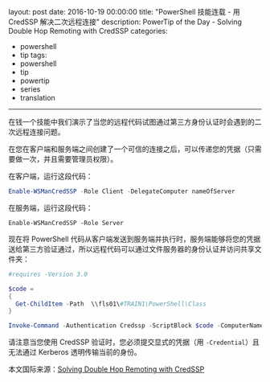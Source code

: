 ﻿layout: post
date: 2016-10-19 00:00:00
title: "PowerShell 技能连载 - 用 CredSSP 解决二次远程连接"
description: PowerTip of the Day - Solving Double Hop Remoting with CredSSP
categories:
- powershell
- tip
tags:
- powershell
- tip
- powertip
- series
- translation
---
在钱一个技能中我们演示了当您的远程代码试图通过第三方身份认证时会遇到的二次远程连接问题。

在您在客户端和服务端之间创建了一个可信的连接之后，可以传递您的凭据（只需要做一次，并且需要管理员权限）。

在客户端，运行这段代码：

```powershell
Enable-WSManCredSSP -Role Client -DelegateComputer nameOfServer
```

在服务端，运行这段代码：

```
Enable-WSManCredSSP -Role Server
```

现在将 PowerShell 代码从客户端发送到服务端并执行时，服务端能够将您的凭据送给第三方验证通过，所以远程代码可以通过文件服务器的身份认证并访问共享文件夹：

```powershell
#requires -Version 3.0

$code = 
{
  Get-ChildItem -Path  \\fls01\#TRAIN1\PowerShell\Class  
}

Invoke-Command -Authentication Credssp -ScriptBlock $code -ComputerName nameOfServer -Credential myCompany\myName
```

请注意当您使用 CredSSP 验证时，您必须提交显式的凭据（用 `-Credential`）且无法通过 Kerberos 透明传输当前的身份。

<!--more-->
本文国际来源：[Solving Double Hop Remoting with CredSSP](http://community.idera.com/powershell/powertips/b/tips/posts/solving-double-hop-remoting-with-credssp)

